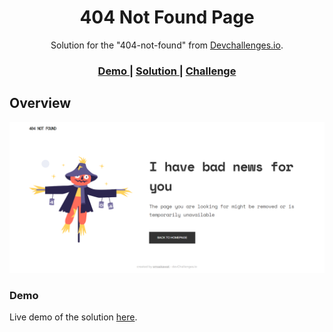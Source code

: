 <h1 align="center">404 Not Found Page</h1>

<div align="center">
   Solution for the "404-not-found" from <a href="http://devchallenges.io" target="_blank">Devchallenges.io</a>.
</div>

<div align="center">
  <h3>
    <a href="https://404-dc.netlify.app/">
      Demo
    </a>
    <span> | </span>
    <a href="https://github.com/smsakawat/designs/tree/main/404-not-found-dc">
      Solution
    </a>
    <span> | </span>
    <a href="https://devchallenges.io/challenges/wBunSb7FPrIepJZAg0sY">
      Challenge
    </a>
  </h3>
</div>


## Overview

![screenshot](../404-not-found-dc/assets/ss.png)

### Demo

Live demo of the solution [here](https://404-dc.netlify.app/).
